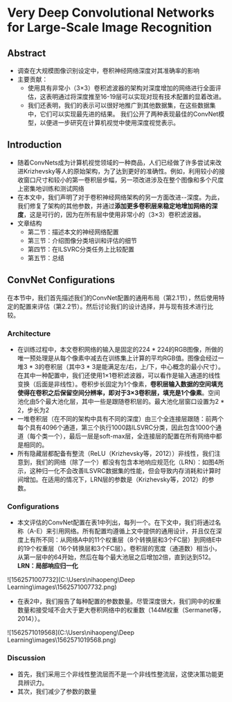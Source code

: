 # Very Deep Convolutional Networks for Large-Scale Image Recognition

## Abstract

* 调查在大规模图像识别设定中，卷积神经网络深度对其准确率的影响
* 主要贡献：
  * 使用具有非常小（3×3）卷积滤波器的架构对深度增加的网络进行全面评估，这表明通过将深度推至16-19层可以实现对现有技术配置的显着改进。 
  * 我们还表明，我们的表示可以很好地推广到其他数据集，在这些数据集中，它们可以实现最先进的结果。
    我们公开了两种表现最佳的ConvNet模型，以便进一步研究在计算机视觉中使用深度视觉表示。



## Introduction

* 随着ConvNets成为计算机视觉领域的一种商品，人们已经做了许多尝试来改进Krizhevsky等人的原始架构，为了达到更好的准确性。例如，利用较小的接收窗口尺寸和较小的第一卷积层步幅，另一项改进涉及在整个图像和多个尺度上密集地训练和测试网络
* 在本文中，我们声明了对于卷积神经网络架构的另一方面改进--深度。为此，我们修复了架构的其他参数，并通过**添加更多卷积层来稳定地增加网络的深度**，这是可行的，因为在所有层中使用非常小的（3×3）卷积滤波器。
* 文章结构
  * 第二节：描述本文的神经网络配置
  * 第三节：介绍图像分类培训和评估的细节
  * 第四节：在ILSVRC分类任务上比较配置
  * 第五节：总结



## ConvNet Configurations

​		在本节中，我们首先描述我们的ConvNet配置的通用布局（第2.1节），然后使用特定的配置来评估（第2.2节）。然后讨论我们的设计选择，并与现有技术进行比较。 

### Architecture

* 在训练过程中，本文卷积网络的输入是固定的224 * 224的RGB图像，所做的唯一预处理是从每个像素中减去在训练集上计算的平均RGB值。图像会经过一堆3 * 3的卷积层（其中3 * 3是能满足左/右，上/下，中心概念的最小尺寸）。在其中一种配置中，我们还使用1×1卷积滤波器，可以看作是输入通道的线性变换（后面是非线性）。卷积步长固定为1个像素，**卷积层输入数据的空间填充使得在卷积之后保留空间分辨率，即对于3×3卷积层，填充是1个像素**。空间池化由5个最大池化层，其中一些是跟随卷积层的。最大池化层窗口设置为2 * 2，步长为2
* 一堆卷积层（在不同的架构中具有不同的深度）由三个全连接层跟随：前两个每个具有4096个通道，第三个执行1000路ILSVRC分类，因此包含1000个通道（每个类一个），最后一层是soft-max层，全连接层的配置在所有网络中都是相同的。
* 所有隐藏层都配备有整流（ReLU（Krizhevsky等，2012））非线性，我们注意到，我们的网络（除了一个）都没有包含本地响应规范化（LRN）：如图4所示，这种归一化不会改善ILSVRC数据集的性能，但会导致内存消耗和计算时间增加。在适用的情况下，LRN层的参数是（Krizhevsky等，2012）的参数。

### Configurations

* 本文评估的ConvNet配置在表1中列出，每列一个。在下文中，我们将通过名称（A-E）来引用网络。所有配置均遵循上文中提供的通用设计，并且仅在深度上有所不同：从网络A中的11个权重层（8个转换层和3个FC层）到网络E中的19个权重层（16个转换层和3个FC层）。卷积层的宽度（通道数）相当小，从第一层中的64开始，然后在每个最大池层之后增加2倍，直到达到512。**LRN：局部响应归一化**

![1562571007732](C:\Users\nihaopeng\Deep Learning\images\1562571007732.png)

* 在表2中，我们报告了每种配置的参数数量。尽管深度很大，我们网中的权重数量和接受域不会大于更大卷积网络中的权重数（144M权重（Sermanet等，2014））。

![1562571019568](C:\Users\nihaopeng\Deep Learning\images\1562571019568.png)

### Discussion

* 首先，我们采用三个非线性整流层而不是一个非线性整流层，这使决策功能更具辨识力。
* 其次，我们减少了参数的数量